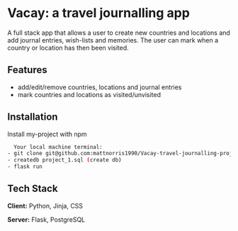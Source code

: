 
# Vacay: a travel journalling app

A full stack app that allows a user to create new countries and locations and add journal entries, wish-lists and memories.
The user can mark when a country or location has then been visited.




## Features

- add/edit/remove countries, locations and journal entries
- mark countries and locations as visited/unvisited


## Installation

Install my-project with npm

```bash
  Your local machine terminal:
- git clone git@github.com:mattnorris1990/Vacay-travel-journalling-project.git
- createdb project_1.sql (create db)
- flask run
```
    
## Tech Stack

**Client:** Python, Jinja, CSS

**Server:** Flask, PostgreSQL

